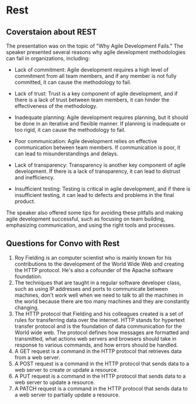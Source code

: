 # Rest 

## Coverstaion about REST

The presentation was on the topic of "Why Agile Development Fails." The speaker presented several reasons why agile development methodologies can fail in organizations, including:

* Lack of commitment: Agile development requires a high level of commitment from all team members, and if any member is not fully committed, it can cause the methodology to fail.

* Lack of trust: Trust is a key component of agile development, and if there is a lack of trust between team members, it can hinder the effectiveness of the methodology.

* Inadequate planning: Agile development requires planning, but it should be done in an iterative and flexible manner. If planning is inadequate or too rigid, it can cause the methodology to fail.

* Poor communication: Agile development relies on effective communication between team members. If communication is poor, it can lead to misunderstandings and delays.

* Lack of transparency: Transparency is another key component of agile development. If there is a lack of transparency, it can lead to distrust and inefficiency.

* Insufficient testing: Testing is critical in agile development, and if there is insufficient testing, it can lead to defects and problems in the final product.

The speaker also offered some tips for avoiding these pitfalls and making agile development successful, such as focusing on team building, emphasizing communication, and using the right tools and processes.

## Questions for Convo with Rest

1. Roy Fielding is an computer scientist who is mainly known for his contributions to the development of the World Wide Web and creating the HTTP protocol. He's also a cofounder of the Apache software foundation. 
2. The techniques that are taught in a regular software developer class, such as using IP addresses and ports to communicate between machines, don't work well when we need to talk to all the machines in the world because there are too many machines and they are constantly changing.
3. The HTTP protocol that Fielding and his colleagues created is a set of rules for transferring data over the internet. HTTP stands for hypertext transfer protocol and is the foundation of data communication for the World wide web. The protocol defines how messages are formatted and transmitted, what actions web servers and browsers should take in response to various commands, and how errors should be handled.
4. A GET request is a command in the HTTP protocol that retrieves data from a web server.
5. A POST request is a command in the HTTP protocol that sends data to a web server to create or update a resource. 
6. A PUT request is a command in the HTTP protocol that sends data to a web server to update a resource.
7. A PATCH request is a command in the HTTP protocol that sends data to a web server to partially update a resource.